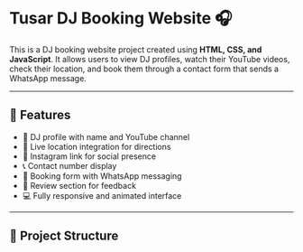 # Tusar DJ Booking Website 🎧

This is a DJ booking website project created using **HTML, CSS, and JavaScript**. It allows users to view DJ profiles, watch their YouTube videos, check their location, and book them through a contact form that sends a WhatsApp message.

---

## 🚀 Features

- 🎵 DJ profile with name and YouTube channel
- 📍 Live location integration for directions
- 📸 Instagram link for social presence
- 📞 Contact number display
- 📝 Booking form with WhatsApp messaging
- 🌟 Review section for feedback
- 💻 Fully responsive and animated interface

---

## 📁 Project Structure

